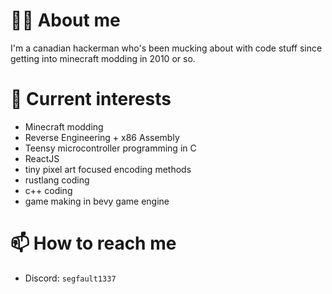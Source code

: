 
# 🐱‍👤 About me
I'm a canadian hackerman who's been mucking about with code stuff since getting into minecraft modding in 2010 or so.

# 👀 Current interests
- Minecraft modding
- Reverse Engineering + x86 Assembly
- Teensy microcontroller programming in C
- ReactJS
- tiny pixel art focused encoding methods
- rustlang coding
- c++ coding
- game making in bevy game engine

# 📫 How to reach me
- Discord: `segfault1337`
